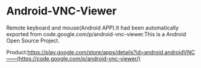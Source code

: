 Android-VNC-Viewer
======================================================================
Remote keyboard and mouse(Android APP).It had been automatically exported from code.google.com/p/android-vnc-viewer.This is a Android Open Source Project.

Product:https://play.google.com/store/apps/details?id=android.androidVNC——(https://code.google.com/p/android-vnc-viewer/)
